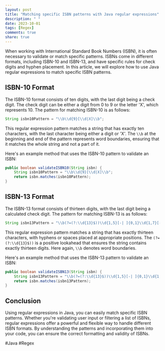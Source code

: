```yaml
---
layout: post
title: "Matching specific ISBN patterns with Java regular expressions"
description: " "
date: 2023-10-01
tags: [Regex]
comments: true
share: true
---
```


When working with International Standard Book Numbers (ISBN), it is often necessary to validate or match specific patterns. ISBNs come in different formats, including ISBN-10 and ISBN-13, and have specific rules for check digits and hyphen placement. In this article, we will explore how to use Java regular expressions to match specific ISBN patterns.

## ISBN-10 Format
The ISBN-10 format consists of ten digits, with the last digit being a check digit. The check digit can be either a digit from 0 to 9 or the letter 'X', which represents 10. The pattern for matching ISBN-10 is as follows:

```java
String isbn10Pattern = "\\b\\d{9}[\\d|X]\\b";
```

This regular expression pattern matches a string that has exactly ten characters, with the last character being either a digit or 'X'. The `\\b` at the beginning and end of the pattern represents word boundaries, ensuring that it matches the whole string and not a part of it.

Here's an example method that uses the ISBN-10 pattern to validate an ISBN:

```java
public boolean validateISBN10(String isbn) {
    String isbn10Pattern = "\\b\\d{9}[\\d|X]\\b";
    return isbn.matches(isbn10Pattern);
}
```

## ISBN-13 Format
The ISBN-13 format consists of thirteen digits, with the last digit being a calculated check digit. The pattern for matching ISBN-13 is as follows:

```java
String isbn13Pattern = "\\b(?=(?:\\d{13}$))\\d{1,5}[-| ]{0,1}\\d{1,7}[-| ]{0,1}\\d{1,6}[-| ]{0,1}[\\d|X]\\b";
```

This regular expression pattern matches a string that has exactly thirteen characters, with hyphens or spaces placed at appropriate positions. The `(?=(?:\\d{13}$))` is a positive lookahead that ensures the string contains exactly thirteen digits. Here again, `\\b` denotes word boundaries.

Here's an example method that uses the ISBN-13 pattern to validate an ISBN:

```java
public boolean validateISBN13(String isbn) {
    String isbn13Pattern = "\\b(?=(?:\\d{13}$))\\d{1,5}[-| ]{0,1}\\d{1,7}[-| ]{0,1}\\d{1,6}[-| ]{0,1}[\\d|X]\\b";
    return isbn.matches(isbn13Pattern);
}
```

## Conclusion
Using regular expressions in Java, you can easily match specific ISBN patterns. Whether you're validating user input or filtering a list of ISBNs, regular expressions offer a powerful and flexible way to handle different ISBN formats. By understanding the patterns and incorporating them into your code, you can ensure the correct formatting and validity of ISBNs.

#Java #Regex